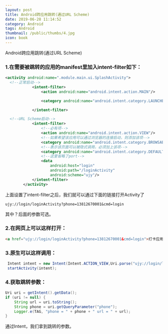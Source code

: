 ```yaml
---
layout: post
title: Android跨应用跳转(通过URL Scheme)
date: 2019-06-28 11:14:52
category: Android
tags: Android
thumbnail: /public/thumbs/4.jpg
icon: book
---
```


Android跨应用跳转(通过URL Scheme)

<!--more-->

### 1.在需要被跳转的应用的manifest里加入intent-filter如下：

```xml
<activity android:name=".module.main.ui.SplashActivity">
  <!--正常启动-->
            <intent-filter>
                <action android:name="android.intent.action.MAIN"/>

                <category android:name="android.intent.category.LAUNCHER"/>

            </intent-filter>

  <!--URL Scheme启动-->
            <intent-filter>
                <!--必有项-->
                <action android:name="android.intent.action.VIEW"/>
                <!--如果希望该应用可以通过浏览器的连接启动，则添加该项-->
                <category android:name="android.intent.category.BROWSABLE"/>
                <!--表示该页面可以被隐式调用，必须加上该项-->
                <category android:name="android.intent.category.DEFAULT"/>
              	<!--这里省略了port-->
                <data
                    android:host="login"
                    android:path="/loginActivity"
                    android:scheme="ujy"/>
            </intent-filter>
        </activity>
```

上面设置了intent-filter之后，我们就可以通过下面的链接打开Activity了

```
ujy://login/loginActivity?phone=13812670001&cmd=login
```

其中？后面的参数可选。

### 2.在网页上可以这样打开：

```html
<a href="ujy://login/loginActivity?phone=13812670001&cmd=login">打卡应用</a>
```

### 3.原生可以这样调用：

```java
 Intent intent = new Intent(Intent.ACTION_VIEW,Uri.parse("ujy://login/loginActivity?phone=13812670001&cmd=login"));
 startActivity(intent);
```

### 4.获取跳转参数：

```java
Uri uri = getIntent().getData();
if (uri != null) {
    String url = uri.toString();
    String phone = uri.getQueryParameter("phone");
    Logger.e(TAG, "phone = " + phone + " url = " + url);
}
```

通过Intent，我们拿到跳转的参数。

